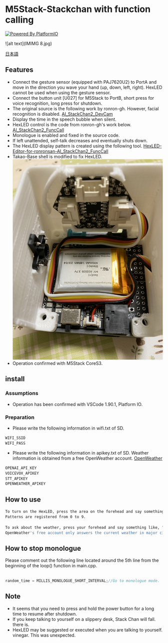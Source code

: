 # M5Stack-Stackchan with  function calling

[![Powered By PlatformIO](https://img.shields.io/badge/powered-PlatformIO-brightgreen)](https://platformio.org/)

![alt text](IMIMG 8.jpg)

[日本語](README_ja.md)

## Features

* Connect the gesture sensor (equipped with PAJ7620U2) to PortA and move in the direction you wave your hand (up, down, left, right).
  HexLED cannot be used when using the gesture sensor.
* Connect the button unit [U027] for M5Stack to PortB, short press for voice recognition, long press for shutdown.
* The original source is the following work by ronron-gh. However, facial recognition is disabled.
  [AI_StackChan2_DevCam](https://github.com/ronron-gh/AI_StackChan2_DevCam)
* Display the time in the speech bubble when silent.
* HexLED control is the code from ronron-gh's work below.
  [AI_StackChan2_FuncCall](https://github.com/ronron-gh/AI_StackChan2_FuncCall)
* Monologue is enabled and fixed in the source code.
* If left unattended, self-talk decreases and eventually shuts down.
* The HexLED display pattern is created using the following tool.
  [HexLED-Editor-for-ronronsan-AI_StackChan2_FuncCall](https://github.com/QtDogBow/HexLED-Editor-for-ronronsan-AI_StackChan2_FuncCall)
* Takao-Base shell is modified to fix HexLED.
  ![alt text](IMG4.jpg)
* Operation confirmed with M5Stack CoreS3.

## install

### Assumptions

* Operation has been confirmed with VSCode 1.90.1, Platform IO.

### Preparation

* Please write the following information in wifi.txt of SD.
  
```sh
WIFI_SSID
WIFI_PASS
```

* Please write the following information in apikey.txt of SD. Weather information is obtained from a free OpenWeather account.
  [OpenWeather](https://openweathermap.org/)

```sh
OPENAI_API_KEY
VOICEVOX_APIKEY
STT_APIKEY
OPENWEATHER_APIKEY
```

## How to use

```sh
To turn on the HexLED, press the area on the forehead and say something like "Light up the LED panel in pattern 7".
Patterns are registered from 0 to 9.

To ask about the weather, press your forehead and say something like, "What's the weather like in Tokyo?"
OpenWeather's free account only answers the current weather in major cities.
```

## How to stop monologue

Please comment out the following line located around the 5th line from the beginning of the loop() function in main.cpp.

```cpp

random_time = MILLIS_MONOLOGUE_SHORT_INTERVAL;//Go to monologue mode.
```

## Note

* It seems that you need to press and hold the power button for a long time to resume after shutdown.
* If you keep talking to yourself on a slippery desk, Stack Chan will fall.
  there is.
* HexLED may be suggested or executed when you are talking to yourself.
  vinegar. This was unexpected.